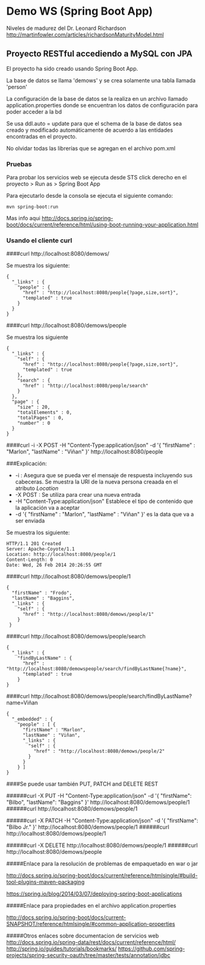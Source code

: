 # Demo WS (Spring Boot App)

Niveles de madurez del Dr. Leonard Richardson http://martinfowler.com/articles/richardsonMaturityModel.html


## Proyecto RESTful accediendo a MySQL con JPA

El proyecto ha sido creado usando Spring Boot App.

La base de datos se llama 'demows' y se crea solamente una tabla llamada 'person'

La configuración de la base de datos se la realiza en un archivo llamado application.properties donde se encuentran los datos de configuración para poder acceder a la bd

Se usa ddl.auto = update para que el schema de la base de datos sea creado y modificado automáticamente de acuerdo a las entidades encontradas en el proyecto.

No olvidar todas las librerías que se agregan en el archivo pom.xml


### Pruebas

Para probar los servicios web se ejecuta desde STS click derecho en el proyecto > Run as > Spring Boot App

Para ejecutarlo desde la consola se ejecuta el siguiente comando:
```
mvn spring-boot:run
```

Mas info aqui http://docs.spring.io/spring-boot/docs/current/reference/html/using-boot-running-your-application.html

### Usando el cliente curl

####curl http://localhost:8080/demows/

Se muestra los siguiente:

```
{
  "_links" : {
    "people" : {
      "href" : "http://localhost:8080/people{?page,size,sort}",
      "templated" : true
    }
  }
}
```

####curl http://localhost:8080/demows/people

Se muestra los siguiente

```
{
  "_links" : {
    "self" : {
      "href" : "http://localhost:8080/people{?page,size,sort}",
      "templated" : true
    },
    "search" : {
      "href" : "http://localhost:8080/people/search"
    }
  },
  "page" : {
    "size" : 20,
    "totalElements" : 0,
    "totalPages" : 0,
    "number" : 0
  }
}
```

####curl -i -X POST -H "Content-Type:application/json" -d '{  "firstName" : "Marlon",  "lastName" : "Viñan" }' http://localhost:8080/people

###Explicación:
* -i : Asegura que se pueda ver el mensaje de respuesta incluyendo sus cabeceras. Se muestra la URI de la nueva persona creaada en el atributo _Location_
* -X POST : Se utiliza para crear una nueva entrada
* -H "Content-Type:application/json" Establece el tipo de contenido que la aplicación va a aceptar 
* -d '{ "firstName" : "Marlon", "lastName" : "Viñan" }' es la data que va a ser enviada


Se muestra los siguiente:

```
HTTP/1.1 201 Created
Server: Apache-Coyote/1.1
Location: http://localhost:8080/people/1
Content-Length: 0
Date: Wed, 26 Feb 2014 20:26:55 GMT
```

####curl http://localhost:8080/demows/people/1

```
{
  "firstName" : "Frodo",
  "lastName" : "Baggins",
  "_links" : {
    "self" : {
      "href" : "http://localhost:8080/demows/people/1"
    }
 }
```

####curl http://localhost:8080/demows/people/search

```
{
  "_links" : {
    "findByLastName" : {
      "href" : "http://localhost:8080/demowspeople/search/findByLastName{?name}",
      "templated" : true
    }
}
```

####curl http://localhost:8080/demows/people/search/findByLastName?name=Viñan

```
{
  "_embedded" : {
    "people" : [ {
      "firstName" : "Marlon",
      "lastName" : "Viñan",
      "_links" : {
        "self" : {
          "href" : "http://localhost:8080/demows/people/2"
        }
      }
    } ]
}
```

####Se puede usar también PUT, PATCH and DELETE REST 

######curl -X PUT -H "Content-Type:application/json" -d '{ "firstName": "Bilbo", "lastName": "Baggins" }' http://localhost:8080/demows/people/1
######curl http://localhost:8080/demows/people/1



######curl -X PATCH -H "Content-Type:application/json" -d '{ "firstName": "Bilbo Jr." }' http://localhost:8080/demows/people/1
######curl http://localhost:8080/demows/people/1


######curl -X DELETE http://localhost:8080/demows/people/1
######curl http://localhost:8080/demows/people

#####Enlace para la resolución de problemas de empaquetado en war o jar

http://docs.spring.io/spring-boot/docs/current/reference/htmlsingle/#build-tool-plugins-maven-packaging

https://spring.io/blog/2014/03/07/deploying-spring-boot-applications

#####Enlace para propiedades en el archivo application.properties

http://docs.spring.io/spring-boot/docs/current-SNAPSHOT/reference/htmlsingle/#common-application-properties

#####Otros enlaces sobre documentacion de servicios web
http://docs.spring.io/spring-data/rest/docs/current/reference/html/
http://spring.io/guides/tutorials/bookmarks/
https://github.com/spring-projects/spring-security-oauth/tree/master/tests/annotation/jdbc




